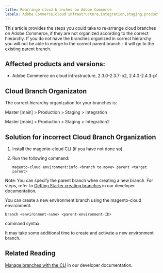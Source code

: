 ```yaml
---
title: Rearrange cloud branches on Adobe Commerce
labels: Adobe Commerce,cloud infrastructure,integration,staging,production,environment,2.3.0,2.3.1,2.3.2,2.3.2-p2,2.3.3,2.3.3-p1,2.3.4,2.3.4-p2,2.3.5,2.3.5-p1,2.3.5-p2,2.3.6,2.3.7,2.3.7-p1,2.3.7-p2,2.4.0,2.4.0-p1,2.4.1,2.4.1-p1,2.4.2,2.4.2-p2,2.4.3,2.4.3-p1
---
```


This article provides the steps you could take to re-arrange cloud branches on Adobe Commerce, if they are not organized according to the correct hierarchy. If you do not have the branches organized in correct hierarchy you will not be able to merge to the correct parent branch - it will go to the existing parent branch.

## Affected products and versions:

* Adobe Commerce on cloud infrastructure, 2.3.0-2.3.7-p2, 2.4.0-2.4.3-p1

## Cloud Branch Organizaton

The correct hierarchy organization for your branches is:

Master [main] > Production > Staging > Integration

Master [main] > Production > Staging > Integration2

## Solution for incorrect Cloud Branch Organization

1. Install the magento-cloud CLI (if you have not done so).
1. Run the following command:

    ``magento-cloud environment:info <branch to move> parent <target parent>``

Note: You can specify the parent branch when creating a new branch. For steps, refer to [Getting Starter creating branches](https://devdocs.magento.com/cloud/env/environments-start.html#getstarted) in our developer documentation.   

You can create a new environment branch using the magento-cloud environment:

``branch <environment-name> <parent-environment-ID>``

command syntax.

It may take some additional time to create and activate a new environment branch.

## Related Reading

[Manage branches with the CLI](https://devdocs.magento.com/cloud/env/environments-start.html) in our developer documentation.
